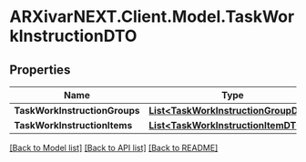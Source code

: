 # ARXivarNEXT.Client.Model.TaskWorkInstructionDTO
## Properties

Name | Type | Description | Notes
------------ | ------------- | ------------- | -------------
**TaskWorkInstructionGroups** | [**List&lt;TaskWorkInstructionGroupDTO&gt;**](TaskWorkInstructionGroupDTO.md) |  | [optional] 
**TaskWorkInstructionItems** | [**List&lt;TaskWorkInstructionItemDTO&gt;**](TaskWorkInstructionItemDTO.md) |  | [optional] 

[[Back to Model list]](../README.md#documentation-for-models) [[Back to API list]](../README.md#documentation-for-api-endpoints) [[Back to README]](../README.md)


